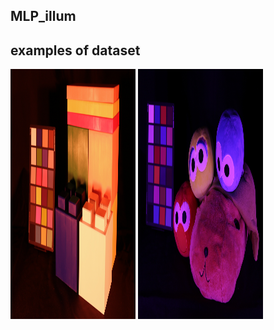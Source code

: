 ## MLP_illum
## examples of dataset
<img src="_MG_8977.JPG" width="200" height="400">
<img src="_MG_9044.JPG" width="200" height="400">
